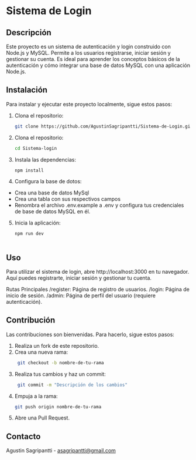 # Sistema de Login

## Descripción
Este proyecto es un sistema de autenticación y login construido con Node.js y MySQL. Permite a los usuarios registrarse, iniciar sesión y gestionar su cuenta. Es ideal para aprender los conceptos básicos de la autenticación y cómo integrar una base de datos MySQL con una aplicación Node.js.

## Instalación
Para instalar y ejecutar este proyecto localmente, sigue estos pasos:

1. Clona el repositorio:
   ```sh
   git clone https://github.com/AgustinSagripantti/Sistema-de-Login.git
2. Clona el repositorio:
   ```sh
   cd Sistema-login
3. Instala las dependencias:
   ```sh
   npm install
4. Configura la base de dotos:
  - Crea una base de datos MySql
  - Crea una tabla con sus respectivos campos
  - Renombra el archivo .env.example a .env y configura tus credenciales de base de datos MySQL en él.
5. Inicia la aplicación:
    ```sh
    npm run dev
        
## Uso
Para utilizar el sistema de login, abre http://localhost:3000 en tu navegador. Aquí puedes registrarte, iniciar sesión y gestionar tu cuenta.

Rutas Principales
/register: Página de registro de usuarios.
/login: Página de inicio de sesión.
/admin: Página de perfil del usuario (requiere autenticación).

## Contribución
Las contribuciones son bienvenidas. Para hacerlo, sigue estos pasos:

1. Realiza un fork de este repositorio.
2. Crea una nueva rama:
   ```sh
    git checkout -b nombre-de-tu-rama
2. Realiza tus cambios y haz un commit:
   ```sh
    git commit -m "Descripción de los cambios"
3. Empuja a la rama:
    ```sh
    git push origin nombre-de-tu-rama
4. Abre una Pull Request.

## Contacto
Agustin Sagripantti - asagripantti@gmail.com
